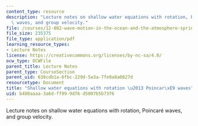```yaml
---
content_type: resource
description: "Lecture notes on shallow water equations with rotation, Poincar\xE9\
  \ waves, and group velocity."
file: /courses/12-802-wave-motion-in-the-ocean-and-the-atmosphere-spring-2008/b480aaaa3a6dff999df6d5007b5b73f6_MIT12_802S08_lec12.pdf
file_size: 235375
file_type: application/pdf
learning_resource_types:
- Lecture Notes
license: https://creativecommons.org/licenses/by-nc-sa/4.0/
ocw_type: OCWFile
parent_title: Lecture Notes
parent_type: CourseSection
parent_uid: 630cdb1a-6fbc-229d-5a3a-7fe0a8a0827d
resourcetype: Document
title: "Shallow water equations with rotation \u2013 Poincar\xE9 waves"
uid: b480aaaa-3a6d-ff99-9df6-d5007b5b73f6
---
```

Lecture notes on shallow water equations with rotation, Poincaré waves, and group velocity.